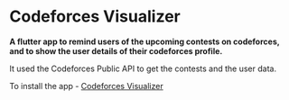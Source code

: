 # Codeforces Visualizer

**A flutter app to remind users of the upcoming contests on codeforces, and to show the user details of their codeforces profile.**

It used the Codeforces Public API to get the contests and the user data.

To install the app - [Codeforces Visualizer](https://drive.google.com/file/d/19me_K8d5ORmkO0FHlXgBjRWgvYj6EIpT/view?usp=sharing)
